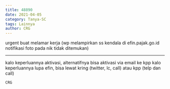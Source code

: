 ```yaml
---
title: 48890
date: 2021-04-05
category: Tanya-SC
tags: Lainnya
author: CRG
---
```


urgent buat melamar kerja (wp melampirkan ss kendala di efin.pajak.go.id notifikasi foto pada nik tidak ditemukan)

---

kalo keperluannya aktivasi, alternatifnya bisa aktivasi via email ke kpp kalo keperluannya lupa efin, bisa lewat kring (twitter, lc, call) atau kpp (telp dan call)

`CRG`
